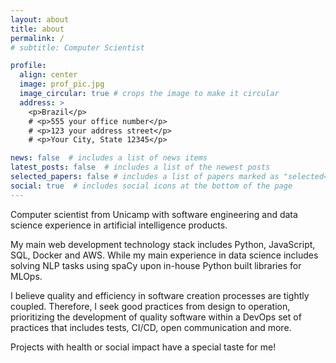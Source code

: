 ```yaml
---
layout: about
title: about
permalink: /
# subtitle: Computer Scientist

profile:
  align: center
  image: prof_pic.jpg
  image_circular: true # crops the image to make it circular
  address: >
    <p>Brazil</p>
    # <p>555 your office number</p>
    # <p>123 your address street</p>
    # <p>Your City, State 12345</p>

news: false  # includes a list of news items
latest_posts: false  # includes a list of the newest posts
selected_papers: false # includes a list of papers marked as "selected={true}"
social: true  # includes social icons at the bottom of the page
---
```


Computer scientist from Unicamp with software engineering and data science experience in artificial intelligence products.

My main web development technology stack includes Python, JavaScript, SQL, Docker and AWS. While my main experience in data science includes solving NLP tasks using spaCy upon in-house Python built libraries for MLOps.

I believe quality and efficiency in software creation processes are tightly coupled. Therefore, I seek good practices from design to operation, prioritizing the development of quality software within a DevOps set of practices that includes tests, CI/CD, open communication and more.

Projects with health or social impact have a special taste for me!

<!-- Write your biography here. Tell the world about yourself. Link to your favorite [subreddit](http://reddit.com). You can put a picture in, too. The code is already in, just name your picture `prof_pic.jpg` and put it in the `img/` folder.

Put your address / P.O. box / other info right below your picture. You can also disable any of these elements by editing `profile` property of the YAML header of your `_pages/about.md`. Edit `_bibliography/papers.bib` and Jekyll will render your [publications page](/al-folio/publications/) automatically.

Link to your social media connections, too. This theme is set up to use [Font Awesome icons](http://fortawesome.github.io/Font-Awesome/) and [Academicons](https://jpswalsh.github.io/academicons/), like the ones below. Add your Facebook, Twitter, LinkedIn, Google Scholar, or just disable all of them. -->
